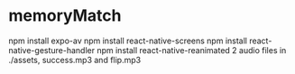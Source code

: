 # memoryMatch
npm install expo-av
npm install react-native-screens
npm install react-native-gesture-handler
npm install react-native-reanimated
2 audio files in ./assets, success.mp3 and flip.mp3
